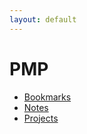 ```yaml
---
layout: default
---
```


PMP
===

* [Bookmarks](./bookmarks.md)
* [Notes](./notes/notes.md)
* [Projects](./projects/projects.md)
